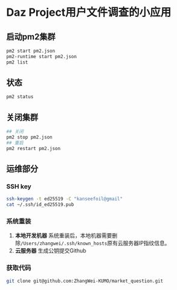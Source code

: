 # Daz Project用户文件调查的小应用

## 启动pm2集群

```bash
pm2 start pm2.json
pm2-runtime start pm2.json
pm2 list
```

## 状态

```bash
pm2 status 
```

## 关闭集群

```bash
## 关闭
pm2 stop pm2.json
## 重启
pm2 restart pm2.json
```

## 运维部分

### SSH key

```bash
ssh-keygen -t ed25519 -C "kanseefoil@gmail"
cat ~/.ssh/id_ed25519.pub
```
### 系统重装

1. **本地开发机器** 系统重装后，本地机器需要删除`/Users/zhangwei/.ssh/known_hosts`原有云服务器IP指纹信息。
2. **云服务器** 生成公钥提交Github

### 获取代码

```bash
git clone git@github.com:ZhangWei-KUMO/market_question.git
```
